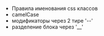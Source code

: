 - Правила именования css классов
- camelCase
- модификаторы через 2 тире '--'
- разделение блока через '__'
